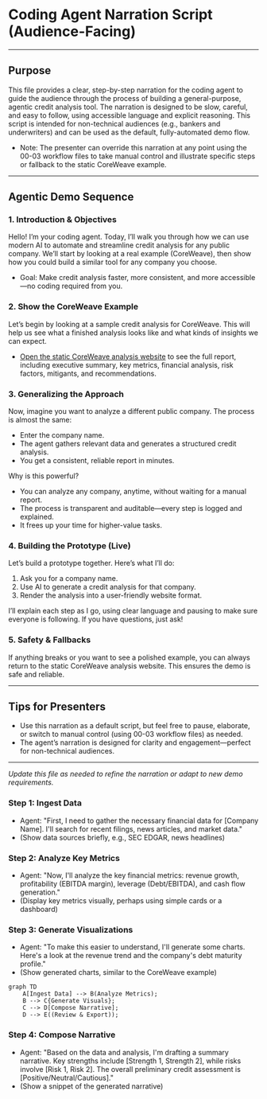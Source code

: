 # Coding Agent Narration Script (Audience-Facing)

---

## Purpose

This file provides a clear, step-by-step narration for the coding agent to guide the audience through the process of building a general-purpose, agentic credit analysis tool. The narration is designed to be slow, careful, and easy to follow, using accessible language and explicit reasoning. This script is intended for non-technical audiences (e.g., bankers and underwriters) and can be used as the default, fully-automated demo flow.

- Note: The presenter can override this narration at any point using the 00-03 workflow files to take manual control and illustrate specific steps or fallback to the static CoreWeave example.

---

## Agentic Demo Sequence

### 1. Introduction & Objectives

Hello! I’m your coding agent. Today, I’ll walk you through how we can use modern AI to automate and streamline credit analysis for any public company. We’ll start by looking at a real example (CoreWeave), then show how you could build a similar tool for any company you choose.

- Goal: Make credit analysis faster, more consistent, and more accessible—no coding required from you.

### 2. Show the CoreWeave Example

Let’s begin by looking at a sample credit analysis for CoreWeave. This will help us see what a finished analysis looks like and what kinds of insights we can expect.

- [Open the static CoreWeave analysis website](../samples/coreweave/index.html) to see the full report, including executive summary, key metrics, financial analysis, risk factors, mitigants, and recommendations.

### 3. Generalizing the Approach

Now, imagine you want to analyze a different public company. The process is almost the same:

- Enter the company name.
- The agent gathers relevant data and generates a structured credit analysis.
- You get a consistent, reliable report in minutes.

Why is this powerful?

- You can analyze any company, anytime, without waiting for a manual report.
- The process is transparent and auditable—every step is logged and explained.
- It frees up your time for higher-value tasks.

### 4. Building the Prototype (Live)

Let’s build a prototype together. Here’s what I’ll do:

1. Ask you for a company name.
2. Use AI to generate a credit analysis for that company.
3. Render the analysis into a user-friendly website format.

I’ll explain each step as I go, using clear language and pausing to make sure everyone is following. If you have questions, just ask!

### 5. Safety & Fallbacks

If anything breaks or you want to see a polished example, you can always return to the static CoreWeave analysis website. This ensures the demo is safe and reliable.

---

## Tips for Presenters

- Use this narration as a default script, but feel free to pause, elaborate, or switch to manual control (using 00-03 workflow files) as needed.
- The agent’s narration is designed for clarity and engagement—perfect for non-technical audiences.

---

*Update this file as needed to refine the narration or adapt to new demo requirements.*

### Step 1: Ingest Data

- Agent: "First, I need to gather the necessary financial data for [Company Name]. I'll search for recent filings, news articles, and market data."
- (Show data sources briefly, e.g., SEC EDGAR, news headlines)

### Step 2: Analyze Key Metrics

- Agent: "Now, I'll analyze the key financial metrics: revenue growth, profitability (EBITDA margin), leverage (Debt/EBITDA), and cash flow generation."
- (Display key metrics visually, perhaps using simple cards or a dashboard)

### Step 3: Generate Visualizations

- Agent: "To make this easier to understand, I'll generate some charts. Here's a look at the revenue trend and the company's debt maturity profile."
- (Show generated charts, similar to the CoreWeave example)

```mermaid
graph TD
    A[Ingest Data] --> B(Analyze Metrics);
    B --> C{Generate Visuals};
    C --> D[Compose Narrative];
    D --> E((Review & Export));
```

### Step 4: Compose Narrative

- Agent: "Based on the data and analysis, I'm drafting a summary narrative. Key strengths include [Strength 1, Strength 2], while risks involve [Risk 1, Risk 2]. The overall preliminary credit assessment is [Positive/Neutral/Cautious]."
- (Show a snippet of the generated narrative)
